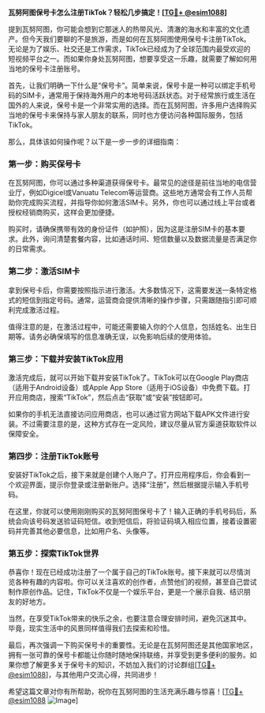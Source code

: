 **瓦努阿图保号卡怎么注册TikTok？轻松几步搞定！[[TG💪+ @esim1088](https://t.me/s/esim1088)]**

提到瓦努阿图，你可能会想到它那迷人的热带风光、清澈的海水和丰富的文化遗产。但今天我们要聊的不是旅游，而是如何在瓦努阿图使用保号卡注册TikTok。无论是为了娱乐、社交还是工作需求，TikTok已经成为了全球范围内最受欢迎的短视频平台之一。而如果你身处瓦努阿图，想要享受这一乐趣，就需要了解如何用当地的保号卡注册账号。

首先，让我们明确一下什么是“保号卡”。简单来说，保号卡是一种可以绑定手机号码的SIM卡，通常用于保持海外用户的本地号码活跃状态。对于经常旅行或生活在国外的人来说，保号卡是一个非常实用的选择。而在瓦努阿图，许多用户选择购买当地的保号卡来保持与家人朋友的联系，同时也方便访问各种国际服务，包括TikTok。

那么，具体该如何操作呢？以下是一步一步的详细指南：

### 第一步：购买保号卡

在瓦努阿图，你可以通过多种渠道获得保号卡。最常见的途径是前往当地的电信营业厅，例如Digicel或Vanuatu Telecom等运营商。这些地方通常会有工作人员帮助你完成购买流程，并指导你如何激活SIM卡。另外，你也可以通过线上平台或者授权经销商购买，这样会更加便捷。

购买时，请确保携带有效的身份证件（如护照），因为这是注册SIM卡的基本要求。此外，询问清楚套餐内容，比如通话时间、短信数量以及数据流量是否满足你的日常需求。

### 第二步：激活SIM卡

拿到保号卡后，你需要按照指示进行激活。大多数情况下，这需要发送一条特定格式的短信到指定号码。通常，运营商会提供清晰的操作步骤，只需跟随指引即可顺利完成激活过程。

值得注意的是，在激活过程中，可能还需要输入你的个人信息，包括姓名、出生日期等。请务必确保填写的信息准确无误，以免影响后续的使用体验。

### 第三步：下载并安装TikTok应用

激活完成后，就可以开始下载并安装TikTok了。TikTok可以在Google Play商店（适用于Android设备）或Apple App Store（适用于iOS设备）中免费下载。打开应用商店，搜索“TikTok”，然后点击“获取”或“安装”按钮即可。

如果你的手机无法直接访问应用商店，也可以通过官方网站下载APK文件进行安装。不过需要注意的是，这种方式存在一定风险，建议尽量从官方渠道获取软件以保障安全。

### 第四步：注册TikTok账号

安装好TikTok之后，接下来就是创建个人账户了。打开应用程序后，你会看到一个欢迎界面，提示你登录或注册新账户。选择“注册”，然后根据提示输入手机号码。

在这里，你就可以使用刚刚购买的瓦努阿图保号卡了！输入正确的手机号码后，系统会向该号码发送验证码短信。收到短信后，将验证码填入相应位置，接着设置密码并完善其他必要信息，比如用户名、头像等。

### 第五步：探索TikTok世界

恭喜你！现在已经成功注册了一个属于自己的TikTok账号。接下来就可以尽情浏览各种有趣的内容啦。你可以关注喜欢的创作者，点赞他们的视频，甚至自己尝试制作原创作品。记住，TikTok不仅是一个娱乐平台，更是一个展示自我、结识朋友的好地方。

当然，在享受TikTok带来的快乐之余，也要注意合理安排时间，避免沉迷其中。毕竟，现实生活中的风景同样值得我们去探索和珍惜。

最后，再次强调一下购买保号卡的重要性。无论是在瓦努阿图还是其他国家地区，拥有一张可靠的保号卡都能让你随时随地保持联络，并享受到更多便利的服务。如果你想了解更多关于保号卡的知识，不妨加入我们的讨论群组[[TG💪+ @esim1088](https://t.me/s/esim1088)]，与其他用户交流心得，共同进步！

希望这篇文章对你有所帮助，祝你在瓦努阿图的生活充满乐趣与惊喜！[[TG💪+ @esim1088](https://t.me/s/esim1088) ![Image](https://i.postimg.cc/4NQfJmqS/Snipaste-2025-05-13-00-14-12.png)]